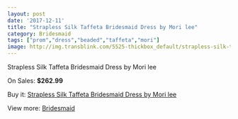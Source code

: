 ```yaml
---
layout: post
date: '2017-12-11'
title: "Strapless Silk Taffeta Bridesmaid Dress by Mori lee"
category: Bridesmaid
tags: ["prom","dress","beaded","taffeta","mori"]
image: http://img.transblink.com/5525-thickbox_default/strapless-silk-taffeta-bridesmaid-dress-by-mori-lee.jpg
---
```

Strapless Silk Taffeta Bridesmaid Dress by Mori lee

On Sales: **$262.99**
<a href="https://www.transblink.com/en/bridesmaid/1796-strapless-silk-taffeta-bridesmaid-dress-by-mori-lee.html"><amp-img layout="responsive" width="600" height="600" src="//img.transblink.com/5525-thickbox_default/strapless-silk-taffeta-bridesmaid-dress-by-mori-lee.jpg" alt="Strapless Silk Taffeta Bridesmaid Dress by Mori lee 0" /></a>

Buy it: [Strapless Silk Taffeta Bridesmaid Dress by Mori lee](https://www.transblink.com/en/bridesmaid/1796-strapless-silk-taffeta-bridesmaid-dress-by-mori-lee.html "Strapless Silk Taffeta Bridesmaid Dress by Mori lee")

View more: [Bridesmaid](https://www.transblink.com/en/4-bridesmaid "Bridesmaid")